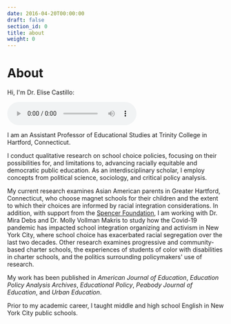 ```yaml
---
date: 2016-04-20T00:00:00
draft: false
section_id: 0
title: about
weight: 0
---
```


# About

Hi, I'm Dr. Elise Castillo:

<audio controls>
  <source src="/audio/intro.mp3" type="audio/mpeg">
</audio>  

<br>

I am an Assistant Professor of Educational Studies at Trinity College in Hartford, Connecticut.

I conduct qualitative research on school choice policies, focusing on their possibilities for, and limitations to, advancing racially equitable and democratic public education. As an interdisciplinary scholar, I employ concepts from political science, sociology, and critical policy analysis.  

My current research examines Asian American parents in Greater Hartford, Connecticut, who choose magnet schools for their children and the extent to which their choices are informed by racial integration considerations. In addition, with support from the [Spencer Foundation](https://www.spencer.org/news/announcing-our-covid-19-related-research-grants-awardees), I am working with Dr. Mira Debs and Dr. Molly Vollman Makris to study how the Covid-19 pandemic has impacted school integration organizing and activism in New York City, where school choice has exacerbated racial segregation over the last two decades. Other research examines progressive and community-based charter schools, the experiences of students of color with disabilities in charter schools, and the politics surrounding policymakers' use of research.  

My work has been published in *American Journal of Education*, *Education Policy Analysis Archives*, *Educational Policy*, *Peabody Journal of Education*, and *Urban Education*. 

Prior to my academic career, I taught middle and high school English in New York City public schools.
